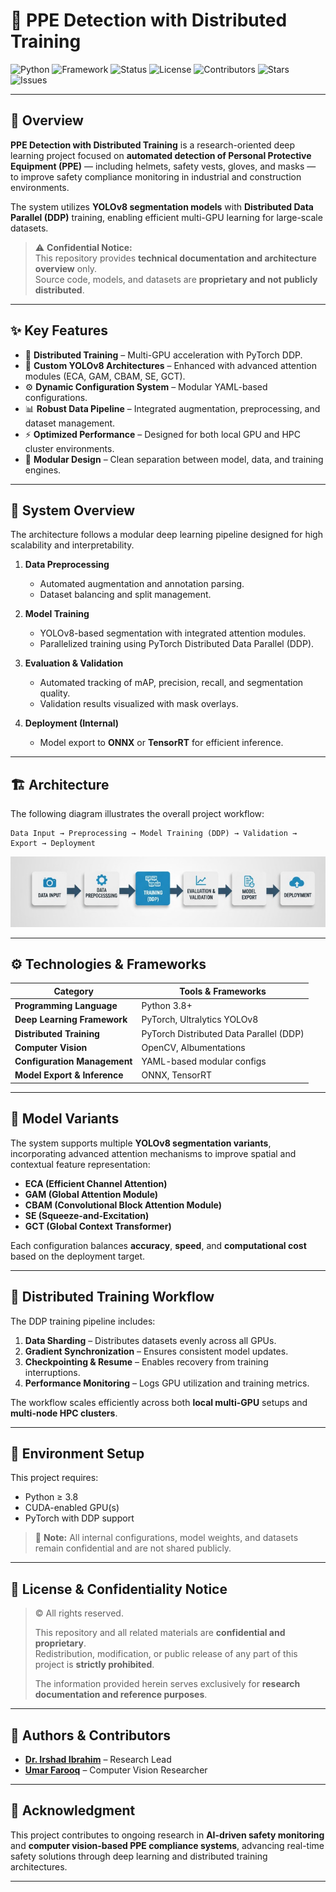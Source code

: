 # 🦺 PPE Detection with Distributed Training  

![Python](https://img.shields.io/badge/Python-3.8%2B-blue?logo=python)
![Framework](https://img.shields.io/badge/Framework-PyTorch-red?logo=pytorch)
![Status](https://img.shields.io/badge/Status-Research--Project-yellow)
![License](https://img.shields.io/badge/License-Proprietary-lightgrey)
![Contributors](https://img.shields.io/github/contributors/Dr-irshad/PPE-Detection-DDP)
![Stars](https://img.shields.io/github/stars/Dr-irshad/PPE-Detection-DDP?style=social)
![Issues](https://img.shields.io/github/issues/Dr-irshad/PPE-Detection-DDP)

---

## 🧠 Overview  

**PPE Detection with Distributed Training** is a research-oriented deep learning project focused on **automated detection of Personal Protective Equipment (PPE)** — including helmets, safety vests, gloves, and masks — to improve safety compliance monitoring in industrial and construction environments.  

The system utilizes **YOLOv8 segmentation models** with **Distributed Data Parallel (DDP)** training, enabling efficient multi-GPU learning for large-scale datasets.  

> ⚠️ **Confidential Notice:**  
> This repository provides **technical documentation and architecture overview** only.  
> Source code, models, and datasets are **proprietary and not publicly distributed**.

---

## ✨ Key Features  

- 🧩 **Distributed Training** – Multi-GPU acceleration with PyTorch DDP.  
- 🧠 **Custom YOLOv8 Architectures** – Enhanced with advanced attention modules (ECA, GAM, CBAM, SE, GCT).  
- ⚙️ **Dynamic Configuration System** – Modular YAML-based configurations.  
- 📊 **Robust Data Pipeline** – Integrated augmentation, preprocessing, and dataset management.  
- ⚡ **Optimized Performance** – Designed for both local GPU and HPC cluster environments.  
- 🧱 **Modular Design** – Clean separation between model, data, and training engines.  

---

## 🧩 System Overview  

The architecture follows a modular deep learning pipeline designed for high scalability and interpretability.

1. **Data Preprocessing**  
   - Automated augmentation and annotation parsing.  
   - Dataset balancing and split management.  

2. **Model Training**  
   - YOLOv8-based segmentation with integrated attention modules.  
   - Parallelized training using PyTorch Distributed Data Parallel (DDP).  

3. **Evaluation & Validation**  
   - Automated tracking of mAP, precision, recall, and segmentation quality.  
   - Validation results visualized with mask overlays.  

4. **Deployment (Internal)**  
   - Model export to **ONNX** or **TensorRT** for efficient inference.  

---

## 🏗️ Architecture  

The following diagram illustrates the overall project workflow:

```
Data Input → Preprocessing → Model Training (DDP) → Validation → Export → Deployment
```

![System Architecture](data/archiecture-ppe.png)

---

## ⚙️ Technologies & Frameworks  

| Category | Tools & Frameworks |
|-----------|-------------------|
| **Programming Language** | Python 3.8+ |
| **Deep Learning Framework** | PyTorch, Ultralytics YOLOv8 |
| **Distributed Training** | PyTorch Distributed Data Parallel (DDP) |
| **Computer Vision** | OpenCV, Albumentations |
| **Configuration Management** | YAML-based modular configs |
| **Model Export & Inference** | ONNX, TensorRT |

---

## 🧠 Model Variants  

The system supports multiple **YOLOv8 segmentation variants**, incorporating advanced attention mechanisms to improve spatial and contextual feature representation:

- **ECA (Efficient Channel Attention)**  
- **GAM (Global Attention Module)**  
- **CBAM (Convolutional Block Attention Module)**  
- **SE (Squeeze-and-Excitation)**  
- **GCT (Global Context Transformer)**  

Each configuration balances **accuracy**, **speed**, and **computational cost** based on the deployment target.

---

## 🧩 Distributed Training Workflow  

The DDP training pipeline includes:  

1. **Data Sharding** – Distributes datasets evenly across all GPUs.  
2. **Gradient Synchronization** – Ensures consistent model updates.  
3. **Checkpointing & Resume** – Enables recovery from training interruptions.  
4. **Performance Monitoring** – Logs GPU utilization and training metrics.  

The workflow scales efficiently across both **local multi-GPU** setups and **multi-node HPC clusters**.

---

## 🧰 Environment Setup  

This project requires:  

- Python ≥ 3.8  
- CUDA-enabled GPU(s)  
- PyTorch with DDP support  

> 🧩 **Note:** All internal configurations, model weights, and datasets remain confidential and are not shared publicly.

---

## 📜 License & Confidentiality Notice  

> © All rights reserved.  
>  
> This repository and all related materials are **confidential and proprietary**.  
> Redistribution, modification, or public release of any part of this project is **strictly prohibited**.  
>  
> The information provided herein serves exclusively for **research documentation and reference purposes**.

---

## 👥 Authors & Contributors  

- **[Dr. Irshad Ibrahim](https://github.com/Dr-irshad)** – Research Lead  
- **[Umar Farooq](https://github.com/imumarfarooq)** – Computer Vision Researcher  

---

## 🧾 Acknowledgment  

This project contributes to ongoing research in **AI-driven safety monitoring** and **computer vision-based PPE compliance systems**, advancing real-time safety solutions through deep learning and distributed training architectures.

---
